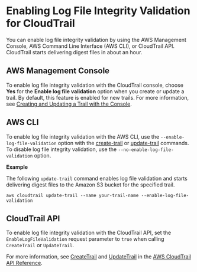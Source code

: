 # Enabling Log File Integrity Validation for CloudTrail<a name="cloudtrail-log-file-validation-enabling"></a>

You can enable log file integrity validation by using the AWS Management Console, AWS Command Line Interface \(AWS CLI\), or CloudTrail API\. CloudTrail starts delivering digest files in about an hour\. 

## AWS Management Console<a name="cloudtrail-log-file-validation-enabling-console"></a>

To enable log file integrity validation with the CloudTrail console, choose **Yes** for the **Enable log file validation** option when you create or update a trail\. By default, this feature is enabled for new trails\. For more information, see [Creating and Updating a Trail with the Console](cloudtrail-create-and-update-a-trail-by-using-the-console.md)\. 

## AWS CLI<a name="cloudtrail-log-file-validation-enabling-cli"></a>

To enable log file integrity validation with the AWS CLI, use the `--enable-log-file-validation` option with the [create\-trail](https://docs.aws.amazon.com/cli/latest/reference/cloudtrail/create-trail.html) or [update\-trail](https://docs.aws.amazon.com/cli/latest/reference/cloudtrail/update-trail.html) commands\. To disable log file integrity validation, use the `--no-enable-log-file-validation` option\.

**Example**

The following `update-trail` command enables log file validation and starts delivering digest files to the Amazon S3 bucket for the specified trail\.

```
aws cloudtrail update-trail --name your-trail-name --enable-log-file-validation
```

## CloudTrail API<a name="cloudtrail-log-file-validation-enabling-api"></a>

 To enable log file integrity validation with the CloudTrail API, set the `EnableLogFileValidation` request parameter to `true` when calling `CreateTrail` or `UpdateTrail`\. 

 For more information, see [CreateTrail](https://docs.aws.amazon.com/awscloudtrail/latest/APIReference/api_createtrail.html) and [UpdateTrail](https://docs.aws.amazon.com/awscloudtrail/latest/APIReference/API_UpdateTrail.html) in the [AWS CloudTrail API Reference](https://docs.aws.amazon.com/awscloudtrail/latest/APIReference/)\.
